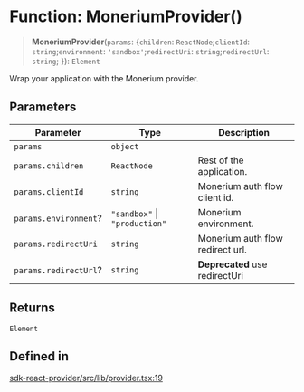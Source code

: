 # Function: MoneriumProvider()

> **MoneriumProvider**(`params`: \{`children`: `ReactNode`;`clientId`: `string`;`environment`: `'sandbox'`;`redirectUri`: `string`;`redirectUrl`: `string`; \}): `Element`

Wrap your application with the Monerium provider.

## Parameters

| Parameter | Type | Description |
| ------ | ------ | ------ |
| `params` | `object` |  |
| `params.children` | `ReactNode` | Rest of the application. |
| `params.clientId` | `string` | Monerium auth flow client id. |
| `params.environment`? | `"sandbox"` \| `"production"` | Monerium environment. |
| `params.redirectUri` | `string` | Monerium auth flow redirect url. |
| `params.redirectUrl`? | `string` | **Deprecated** use redirectUri |

## Returns

`Element`

## Defined in

[sdk-react-provider/src/lib/provider.tsx:19](https://github.com/monerium/js-monorepo/blob/main/packages/sdk-react-provider/src/lib/provider.tsx#L19)
